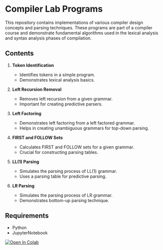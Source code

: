 # Compiler Lab Programs

This repository contains implementations of various compiler design concepts and parsing techniques. These programs are part of a compiler course and demonstrate fundamental algorithms used in the lexical analysis and syntax analysis phases of compilation.

## Contents

1. **Token Identification**
   - Identifies tokens in a simple program.
   - Demonstrates lexical analysis basics.

2. **Left Recursion Removal**
   - Removes left recursion from a given grammar.
   - Important for creating predictive parsers.

3. **Left Factoring**
   - Demonstrates left factoring from a left factored grammar.
   - Helps in creating unambiguous grammars for top-down parsing.

4. **FIRST and FOLLOW Sets**
   - Calculates FIRST and FOLLOW sets for a given grammar.
   - Crucial for constructing parsing tables.

5. **LL(1) Parsing**
   - Simulates the parsing process of LL(1) grammar.
   - Uses a parsing table for predictive parsing.

6. **LR Parsing**
   - Simulates the parsing process of LR grammar.
   - Demonstrates bottom-up parsing technique.

## Requirements

- Python
- JupyterNotebook 

[![Open In Colab](https://colab.research.google.com/assets/colab-badge.svg)](https://colab.research.google.com/drive/1tIkEusyJC9NUQicU2ei9bFgvY1ZNnscd?usp=sharing)
